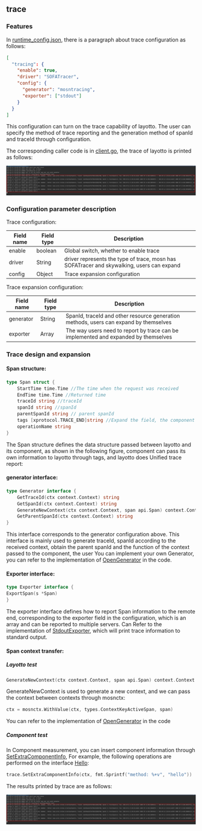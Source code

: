 ## trace

### Features

In [runtime_config.json](https://github.com/mosn/layotto/blob/main/configs/runtime_config.json), there is a paragraph about trace configuration as follows:

```json
[
  "tracing": {
    "enable": true,
    "driver": "SOFATracer",
    "config": {
      "generator": "mosntracing",
      "exporter": ["stdout"]
    }
  }
]
```
This configuration can turn on the trace capability of layotto. The user can specify the method of trace reporting and the generation method of spanId and traceId through configuration.

The corresponding caller code is in [client.go](https://github.com/mosn/layotto/blob/main/demo/flowcontrol/client.go), the trace of layotto is printed as follows:

![img.png](../../../img/trace/trace.png)


### Configuration parameter description

Trace configuration:

| Field name | Field type | Description |
| ---- | ---- | ---- |
| enable | boolean | Global switch, whether to enable trace|
| driver | String | driver represents the type of trace, mosn has SOFATracer and skywalking, users can expand |
| config | Object | Trace expansion configuration |

Trace expansion configuration:

| Field name | Field type | Description |
| ---- | ---- | ---- |
| generator | String | SpanId, traceId and other resource generation methods, users can expand by themselves |
| exporter | Array | The way users need to report by trace can be implemented and expanded by themselves |




### Trace design and expansion

#### Span structure:

```go
type Span struct {
    StartTime time.Time //The time when the request was received
    EndTime time.Time //Returned time
    traceId string //traceId
    spanId string //spanId
    parentSpanId string // parent spanId
    tags [xprotocol.TRACE_END]string //Expand the field, the component can store its own information in this field
    operationName string
}
```
The Span structure defines the data structure passed between layotto and its component, as shown in the following figure, component can pass its own information to layotto through tags, and layotto does
Unified trace report:

#### generator interface:

```go
type Generator interface {
    GetTraceId(ctx context.Context) string
    GetSpanId(ctx context.Context) string
    GenerateNewContext(ctx context.Context, span api.Span) context.Context
    GetParentSpanId(ctx context.Context) string
}
```

This interface corresponds to the generator configuration above. This interface is mainly used to generate traceId, spanId according to the received context, obtain the parent spanId and the function of the context passed to the component, the user
You can implement your own Generator, you can refer to the implementation of [OpenGenerator](../../../../diagnostics/genetator.go) in the code.

#### Exporter interface:

```go
type Exporter interface {
ExportSpan(s *Span)
}
```

The exporter interface defines how to report Span information to the remote end, corresponding to the exporter field in the configuration, which is an array and can be reported to multiple servers. Can
Refer to the implementation of [StdoutExporter](../../../../diagnostics/exporter_iml/stdout.go), which will print trace information to standard output.


#### Span context transfer:

##### Layotto test
```go
GenerateNewContext(ctx context.Context, span api.Span) context.Context
```

GenerateNewContext is used to generate a new context, and we can pass the context between contexts through mosnctx:

```go
ctx = mosnctx.WithValue(ctx, types.ContextKeyActiveSpan, span)
```
You can refer to the implementation of [OpenGenerator](../../../../diagnostics/genetator.go) in the code

##### Component test

In Component measurement, you can insert component information through [SetExtraComponentInfo](../../../../components/trace/utils.go),
For example, the following operations are performed on the interface [Hello](../../../../components/hello/helloworld/helloworld.go):

```go
trace.SetExtraComponentInfo(ctx, fmt.Sprintf("method: %+v", "hello"))
```

The results printed by trace are as follows:

![img.png](../../../img/trace/trace.png)
